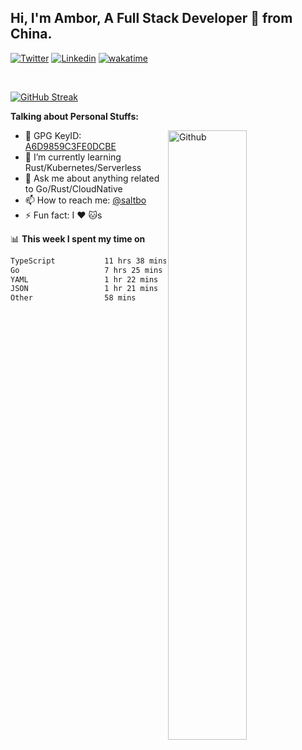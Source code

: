 ## Hi, I'm Ambor, A Full Stack Developer 🚀 from China.

[![Twitter](https://img.shields.io/badge/-saltbo-1ca0f1?style=flat&logo=twitter&logoColor=white)](https://twitter.com/rdsaltbo)
[![Linkedin](https://img.shields.io/badge/-saltbo-blue?style=flat&logo=Linkedin&logoColor=white)](https://www.linkedin.com/in/saltbo/)
[![wakatime](https://wakatime.com/badge/user/f82b1c77-faab-48cd-aef5-a12c0aff104b.svg)](https://wakatime.com/@f82b1c77-faab-48cd-aef5-a12c0aff104b)

&nbsp;  

[![GitHub Streak](http://github-readme-streak-stats.herokuapp.com?user=saltbo&hide_border=true&date_format=M%20j%5B%2C%20Y%5D)](https://git.io/streak-stats)

**Talking about Personal Stuffs:**
<!-- Any image aligned to the right. Beware the width  -->
<img width="50%" align="right" alt="Github" src="https://raw.githubusercontent.com/saltbo/saltbo/master/images/git-header.svg" />

- 🤘 GPG KeyID: [A6D9859C3FE0DCBE](https://saltbo.cn/pgp_keys.asc)
- 🌱 I’m currently learning Rust/Kubernetes/Serverless
- 💬 Ask me about anything related to Go/Rust/CloudNative
- 📫 How to reach me: [@saltbo](https://t.me/saltbo)
- ⚡ Fun fact: I :heart: :cat:s


📊 **This week I spent my time on**
<!--START_SECTION:waka-->

```txt
TypeScript           11 hrs 38 mins  ███████████▓░░░░░░░░░░░░░   47.26 %
Go                   7 hrs 25 mins   ███████▓░░░░░░░░░░░░░░░░░   30.18 %
YAML                 1 hr 22 mins    █▒░░░░░░░░░░░░░░░░░░░░░░░   05.61 %
JSON                 1 hr 21 mins    █▒░░░░░░░░░░░░░░░░░░░░░░░   05.50 %
Other                58 mins         █░░░░░░░░░░░░░░░░░░░░░░░░   03.95 %
```

<!--END_SECTION:waka-->
